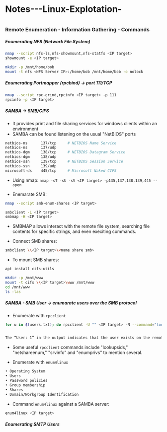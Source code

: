 # Notes---Linux-Explotation-

# 

### Remote Enumeration - Information Gathering - Commands

##### Enumerating NFS (Network File System)
```bash
nmap --script nfs-ls,nfs-showmount,nfs-statfs <IP target>
showmount -e <IP target>

mkdir -p /mnt/home/bob
mount -t nfs <NFS Server IP>:/home/bob /mnt/home/bob -o nolock
```

##### Enumerating Portmapper (rpcbind) ->  port 111/TCP
```bash
nmap --script rpc-grind,rpcinfo <IP target> -p 111
rpcinfo -p <IP target>
```

##### SAMBA -> SMB/CIFS 
- It provides print and file sharing services for windows clients within an environment
- SAMBA can be found listening on the usual "NetBIOS" ports
```bash
netbios-ns      137/tcp     # NETBIOS Name Service
netbios-ns      137/udp
netbios-dgm     138/tcp     # NETBIOS Datagram Service
netbios-dgm     138/udp
netbios-ssn     139/tcp     # NETBIOS Session Service
netbios-ssn     139/udp
microsoft-ds    445/tcp     # Microsoft Naked CIFS
```

- Using nmap:
`nmap -sT -sU -sV <IP target> -p135,137,138,139,445 --open`

- Enemarate SMB:
```bash
nmap --script smb-enum-shares <IP target>

smbclient -L <IP target>
smbmap -H <IP target>
```
- SMBMAP allows interact with the remote file system, searching file contents for specific strings, and even execiting commands.

- Connect SMB shares:
```bash
smbclient \\<IP target>\<name share smb>
```
- To mount SMB shares:
```bash
apt install cifs-utils

mkdir -p /mnt/www
mount -t cifs \\<IP target>\www /mnt/www
cd /mnt/www
ls -las
```
##### SAMBA - SMB User -> enumarate users over the SMB protocol
- Enumerate with `rpcclient`
```bash
for u in $(users.txt); do rpcclient -U "" <IP target> -N --command="lookupnames $u"; done | grep "User: 1"


The “User: 1” in the output indicates that the user exists on the remote system.
```
- Some useful `rpcclient` commands include "lookupsids," "netshareenum," "srvinfo" and "enumprivs" to mention several. 

- Enumerate with `enum4linux`
```bash
• Operating System
• Users
• Password policies
• Group membership
• Shares
• Domain/Workgroup Identification
```
- Command `enum4linux` against a SAMBA server:
```bash
enum4linux <IP target>
```
##### Enumerating SMTP Users




























